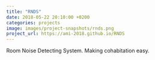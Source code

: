 ```yaml
---
title: "RNDS"
date: 2018-05-22 20:10:00 +0200
categories: projects
image: images/project-snapshots/rnds.png
project_url: https://ami-2018.github.io/RNDS
---
```


Room Noise Detecting System. Making cohabitation easy.
